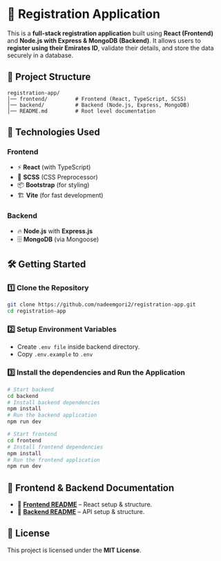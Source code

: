 # 🚀 Registration Application

This is a **full-stack registration application** built using **React (Frontend)** and **Node.js with Express & MongoDB (Backend)**. It allows users to **register using their Emirates ID**, validate their details, and store the data securely in a database.

## 📌 **Project Structure**
```
registration-app/
│── frontend/         # Frontend (React, TypeScript, SCSS)
│── backend/          # Backend (Node.js, Express, MongoDB)
│── README.md         # Root level documentation
```

## 🚀 **Technologies Used**
### **Frontend**
- ⚡ **React** (with TypeScript)
- 🎨 **SCSS** (CSS Preprocessor)
- 📦 **Bootstrap** (for styling)
- 🏗 **Vite** (for fast development)

### **Backend**
- 🔥 **Node.js** with **Express.js**
- 🗄 **MongoDB** (via Mongoose)

## 🛠 **Getting Started**

### **1️⃣ Clone the Repository**
```sh
git clone https://github.com/nadeemgori2/registration-app.git
cd registration-app
```

### **2️⃣ Setup Environment Variables**
- Create `.env file` inside backend directory.
- Copy `.env.example` to `.env`

### **3️⃣ Install the dependencies and Run the Application**
```sh
# Start backend
cd backend
# Install backend dependencies
npm install
# Run the backend application
npm run dev

# Start frontend
cd frontend
# Install frontend dependencies
npm install
# Run the frontend application
npm run dev
```

## 🔗 **Frontend & Backend Documentation**
- 📜 **[Frontend README](frontend/README.md)** – React setup & structure.
- 📜 **[Backend README](backend/README.md)** – API setup & structure.

## 📜 **License**
This project is licensed under the **MIT License**.
